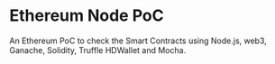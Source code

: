 # Ethereum Node PoC

An Ethereum PoC to check the Smart Contracts using Node.js, web3, Ganache, Solidity, Truffle HDWallet and Mocha.
